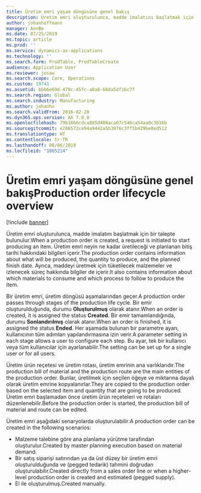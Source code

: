 ```yaml
---
title: Üretim emri yaşam döngüsüne genel bakış
description: Üretim emri oluşturulunca, madde imalatını başlatmak için bir talepte bulunulur. Üretim emri neyin ne kadar üretileceği ve planlanan bitiş tarihi hakkındaki bilgileri içerir. Ayrıca, maddeyi üretmek için tüketilecek malzemeler ve izlenecek süreç hakkında bilgiler de içerir.
author: johanhoffmann
manager: AnnBe
ms.date: 07/25/2019
ms.topic: article
ms.prod: ''
ms.service: dynamics-ax-applications
ms.technology: ''
ms.search.form: ProdTable, ProdTableCreate
audience: Application User
ms.reviewer: josaw
ms.search.scope: Core, Operations
ms.custom: 19741
ms.assetid: bbb6e69d-479c-45fc-a0a8-66da5df16c7f
ms.search.region: Global
ms.search.industry: Manufacturing
ms.author: johanho
ms.search.validFrom: 2016-02-28
ms.dyn365.ops.version: AX 7.0.0
ms.openlocfilehash: 79b1866cdca885d408aca07c546ca54aa0c3616b
ms.sourcegitcommit: e286572ce94a9442a5b3076c3ff5b429be0ed512
ms.translationtype: HT
ms.contentlocale: tr-TR
ms.lasthandoff: 08/06/2019
ms.locfileid: "1865214"
---
```

# <a name="production-order-lifecycle-overview"></a><span data-ttu-id="6cef4-105">Üretim emri yaşam döngüsüne genel bakış</span><span class="sxs-lookup"><span data-stu-id="6cef4-105">Production order lifecycle overview</span></span>

[!include [banner](../includes/banner.md)]

<span data-ttu-id="6cef4-106">Üretim emri oluşturulunca, madde imalatını başlatmak için bir talepte bulunulur.</span><span class="sxs-lookup"><span data-stu-id="6cef4-106">When a production order is created, a request is initiated to start producing an item.</span></span> <span data-ttu-id="6cef4-107">Üretim emri neyin ne kadar üretileceği ve planlanan bitiş tarihi hakkındaki bilgileri içerir.</span><span class="sxs-lookup"><span data-stu-id="6cef4-107">The production order contains information about what will be produced, the quantity to produce, and the planned finish date.</span></span> <span data-ttu-id="6cef4-108">Ayrıca, maddeyi üretmek için tüketilecek malzemeler ve izlenecek süreç hakkında bilgiler de içerir.</span><span class="sxs-lookup"><span data-stu-id="6cef4-108">It also contains information about which materials to consume and which process to follow to produce the item.</span></span>

<span data-ttu-id="6cef4-109">Bir üretim emri, üretim döngüsü aşamalarından geçer.</span><span class="sxs-lookup"><span data-stu-id="6cef4-109">A production order passes through stages of the production life cycle.</span></span> <span data-ttu-id="6cef4-110">Bir emir oluşturulduğunda, durumu **Oluşturulmuş** olarak atanır.</span><span class="sxs-lookup"><span data-stu-id="6cef4-110">When an order is created, it is assigned the status **Created**.</span></span> <span data-ttu-id="6cef4-111">Bir emir tamamlandığında, durumu **Sonlandırılmış** olarak atanır.</span><span class="sxs-lookup"><span data-stu-id="6cef4-111">When an order is finished, it is assigned the status **Ended**.</span></span> <span data-ttu-id="6cef4-112">Her aşamada bulunan bir parametre ayarı, kullanıcının tüm adımları yapılandırmasına izin verir.</span><span class="sxs-lookup"><span data-stu-id="6cef4-112">A parameter setting in each stage allows a user to configure each step.</span></span> <span data-ttu-id="6cef4-113">Bu ayar, tek bir kullanıcı veya tüm kullanıcılar için ayarlanabilir.</span><span class="sxs-lookup"><span data-stu-id="6cef4-113">The setting can be set up for a single user or for all users.</span></span>

<span data-ttu-id="6cef4-114">Üretim ürün reçetesi ve üretim rotası, üretim emrinin ana varlıklarıdır.</span><span class="sxs-lookup"><span data-stu-id="6cef4-114">The production bill of material and the production route are the main entities of the production order.</span></span> <span data-ttu-id="6cef4-115">Bunlar, üretilmek için seçilen öğeye ve miktarına dayalı olarak üretim emrine kopyalanırlar.</span><span class="sxs-lookup"><span data-stu-id="6cef4-115">They are copied to the production order based on the selected item and quantity that are going to be produced.</span></span> <span data-ttu-id="6cef4-116">Üretim emri başlamadan önce üretim ürün reçeteleri ve rotaları düzenlenebilir.</span><span class="sxs-lookup"><span data-stu-id="6cef4-116">Before the production order is started, the production bill of material and route can be edited.</span></span>

<span data-ttu-id="6cef4-117">Üretim emri aşağıdaki senaryolarda oluşturulabilir:</span><span class="sxs-lookup"><span data-stu-id="6cef4-117">A production order can be created in the following scenarios:</span></span>

-   <span data-ttu-id="6cef4-118">Malzeme talebine göre ana planlama yürütme tarafından oluşturulur.</span><span class="sxs-lookup"><span data-stu-id="6cef4-118">Created by master planning execution based on material demand.</span></span>
-   <span data-ttu-id="6cef4-119">Bir satış siparişi satırından ya da üst düzey bir üretim emri oluşturulduğunda ve (pegged tedarik) tahmini doğrudan oluşturulabilir.</span><span class="sxs-lookup"><span data-stu-id="6cef4-119">Created directly from a sales order line or when a higher-level production order is created and estimated (pegged supply).</span></span>
-   <span data-ttu-id="6cef4-120">El ile oluşturulmuş.</span><span class="sxs-lookup"><span data-stu-id="6cef4-120">Created manually.</span></span>




